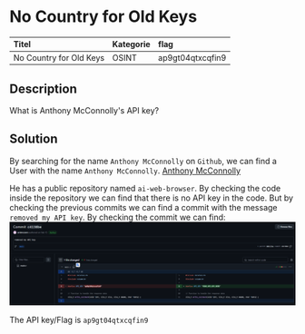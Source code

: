 # No Country for Old Keys

| Titel          | Kategorie | flag |
| :---        |    :----   |:--- |
| No Country for Old Keys | OSINT  | ap9gt04qtxcqfin9 |

## Description
What is Anthony McConnolly's API key?

## Solution
By searching for the name `Anthony McConnolly` on `Github`, we can find a User with the name `Anthony McConnolly`.
[Anthony McConnolly](https://github.com/antmcconn)

He has a public repository named `ai-web-browser`. By checking the code inside the repository we can find that there is no API key in the code. But by checking the previous commits we can find a commit with the message `removed my API key`. By checking the commit we can find:
![Commit](images/Screenshot_204.png)

The API key/Flag is `ap9gt04qtxcqfin9`